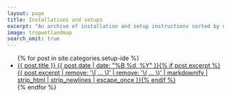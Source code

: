```yaml
---
layout: page
title: Installations and setups
excerpt: "An archive of installation and setup instructions sorted by date."
image: tropwetlandmap
search_omit: true
---
```


<ul class="post-list">
{% for post in site.categories.setup-ide %}
  <li><ide-setup><a href="{{ site.url }}{{ post.url }}">{{ post.title }} <span class="entry-date"><time datetime="{{ post.date | date_to_xmlschema }}">{{ post.date | date: "%B %d, %Y" }}</time></span>{% if post.excerpt %} <span class="excerpt">{{ post.excerpt | remove: '\[ ... \]' | remove: '\( ... \)' | markdownify | strip_html | strip_newlines | escape_once }}</span>{% endif %}</a></ide-setup></li>
{% endfor %}
</ul>
